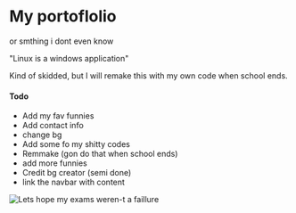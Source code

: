 # My portoflolio 
or smthing i dont even know

"Linux is a windows application"

Kind of skidded, but I will remake this with my own code when school ends.


#### Todo
 - Add my fav funnies
 - Add contact info
 - change bg
 - Add some fo my shitty codes
 - Remmake (gon do that when school ends)
 - add more funnies
 - Credit bg creator (semi done)
 - link the navbar with content


![Lets hope my exams weren-t a faillure](https://kopamed.cf/cats_vibing.gif)
